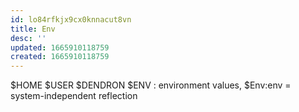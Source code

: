 ```yaml
---
id: lo84rfkjx9cx0knnacut8vn
title: Env
desc: ''
updated: 1665910118759
created: 1665910118759
---
```

$HOME
$USER
$DENDRON
$ENV : environment values, $Env:env = system-independent reflection
